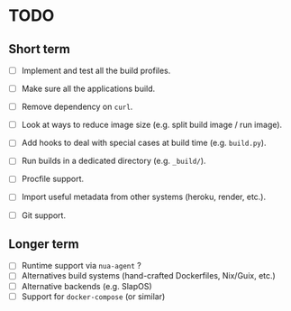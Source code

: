 # TODO

## Short term
 
- [ ] Implement and test all the build profiles.
- [ ] Make sure all the applications build.
- [ ] Remove dependency on `curl`.
- [ ] Look at ways to reduce image size (e.g. split build image / run image).
- [ ] Add hooks to deal with special cases at build time (e.g. `build.py`).
- [ ] Run builds in a dedicated directory (e.g. `_build/`).
- [ ] Procfile support.
- [ ] Import useful metadata from other systems (heroku, render, etc.).
- [ ] Git support.

 
## Longer term

- [ ] Runtime support via `nua-agent` ?
- [ ] Alternatives build systems (hand-crafted Dockerfiles, Nix/Guix, etc.)
- [ ] Alternative backends (e.g. SlapOS)
- [ ] Support for `docker-compose` (or similar)
